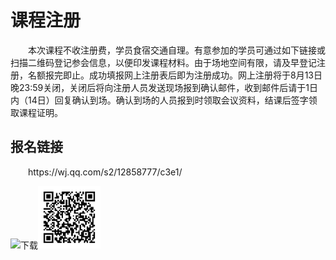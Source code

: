 # 课程注册

<div style="text-indent:2em">
 <p>本次课程不收注册费，学员食宿交通自理。有意参加的学员可通过如下链接或扫描二维码登记参会信息，以便印发课程材料。由于场地空间有限，请及早登记注册，名额报完即止。成功填报网上注册表后即为注册成功。网上注册将于8月13日晚23:59关闭，关闭后将向注册人员发送现场报到确认邮件，收到邮件后请于1日内（14日）回复确认到场。确认到场的人员报到时领取会议资料，结课后签字领取课程证明。</p>

</div>

## 报名链接
<div style="text-indent:2em">
 <p>https://wj.qq.com/s2/12858777/c3e1/</p>

</div>


<html>
<head> 
<meta charset="utf-8"> 
</head>
<body>

<p><img src="/MiaohanLiu/repo/source/Cpp/下载.png" alt="下载" width="100" height="100"><img src="./qrode.png" alt="qrode" width="100" height="100" ></p>


</body>
</html>

